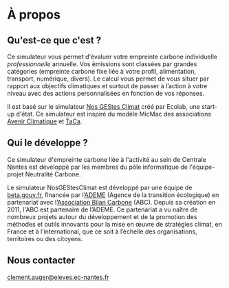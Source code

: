 # À propos

## Qu'est-ce que c'est ? 

Ce simulateur vous permet d'évaluer votre empreinte carbone individuelle *professionnelle* annuelle. Vos émissions sont classées par grandes catégories (empreinte carbone fixe liée à votre profil, alimentation, transport, numérique, divers). Le calcul vous permet de vous situer par rapport aux objectifs climatiques et surtout de passer à l’action à votre niveau avec des actions personnalisées en fonction de vos réponses.

Il est basé sur le simulateur [Nos GEStes Climat](https://ecolab.ademe.fr/impactcarbone) créé par Ecolab, une start-up d'état. Ce simulateur est inspiré du modèle MicMac des associations [Avenir Climatique](https://avenirclimatique.org/les-outils/) et [TaCa](https://www.taca.asso.fr/).

## Qui le développe ?

Ce simulateur d'empreinte carbone liée à l'activité au sein de Centrale Nantes est développé par les membres du pôle informatique de l'équipe-projet Neutralité Carbone.

Le simulateur NosGEStesClimat est développé par une équipe de [beta.gouv.fr](https://beta.gouv.fr/), financée par l’[ADEME](https://www.ademe.fr/) (Agence de la transition écologique) en partenariat avec l’[Association Bilan Carbone](https://www.associationbilancarbone.fr/) (ABC). Depuis sa création en 2011, l'ABC est partenaire de l’ADEME. Ce partenariat a vu naître de nombreux projets autour du développement et de la promotion des méthodes et outils innovants pour la mise en œuvre de stratégies climat, en France et à l’international, que ce soit à l’échelle des organisations, territoires ou des citoyens.

## Nous contacter

clement.auger@eleves.ec-nantes.fr